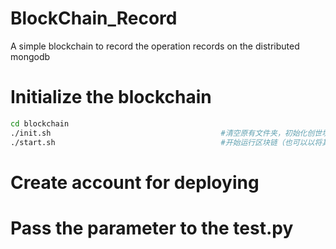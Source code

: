# BlockChain_Record
A simple blockchain to record the operation records on the distributed mongodb

# Initialize the blockchain 

```Bash
cd blockchain
./init.sh                                      #清空原有文件夹，初始化创世块文件、
./start.sh                                     #开始运行区块链（也可以以将其用nohup挂载在后台运行就不用在下面步骤新开一个端口）
```

# Create account for deploying


# Pass the parameter to the test.py

